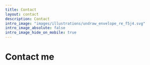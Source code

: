 ```yaml
---
title: Contact
layout: contact
description: Contact
intro_image: "images/illustrations/undraw_envelope_re_f5j4.svg"
intro_image_absolute: false
intro_image_hide_on_mobile: true
---
```


# Contact me